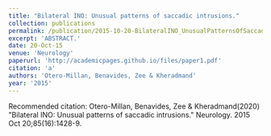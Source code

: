 ```yaml
---
title: "Bilateral INO: Unusual patterns of saccadic intrusions."
collection: publications
permalink: /publication/2015-10-20-BilateralINO_UnusualPatternsOfSaccadicIntrusions_
excerpt: 'ABSTRACT.'
date: 20-Oct-15
venue: 'Neurology'
paperurl: 'http://academicpages.github.io/files/paper1.pdf'
citation: 'a'
authors: 'Otero-Millan, Benavides, Zee & Kheradmand'
year: '2015'
---
```


Recommended citation: Otero-Millan, Benavides, Zee & Kheradmand(2020) "Bilateral INO: Unusual patterns of saccadic intrusions." Neurology. 2015 Oct 20;85(16):1428-9. 
